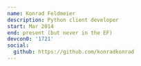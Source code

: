 ```yaml
---
name: Konrad Feldmeier
description: Python client developer
start: Mar 2014
end: present (but never in the EF)
devcon0: '1721'
social:
  github: https://github.com/konradkonrad
---
```


